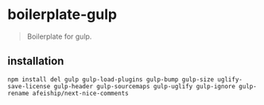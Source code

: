 # boilerplate-gulp
> Boilerplate for gulp.

## installation
```shell
npm install del gulp gulp-load-plugins gulp-bump gulp-size uglify-save-license gulp-header gulp-sourcemaps gulp-uglify gulp-ignore gulp-rename afeiship/next-nice-comments
```
